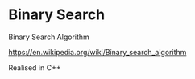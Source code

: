 # Binary Search
Binary Search Algorithm

https://en.wikipedia.org/wiki/Binary_search_algorithm

Realised in C++
